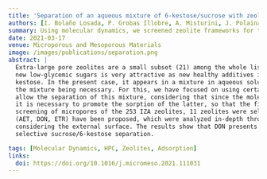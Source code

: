 ```yaml
---
title: 'Separation of an aqueous mixture of 6-kestose/sucrose with zeolites: A molecular dynamics simulation'
authors: [I. Bolaño Losada, P. Grobas Illobre, A. Misturini, J. Polaina, Y. Seminovski, G. Sastre]
summary: Using molecular dynamics, we screened zeolite frameworks for the selective separation of sucrose and 6-kestose in aqueous solution. Among 253 candidates, three extra-large pore zeolites (AET, DON, ETR) were studied in detail. Simulations show that while all three favor sucrose uptake, DON exhibits the highest selectivity and flux, making it a strong candidate for oligosaccharide purification.
date: 2021-03-17
venue: Microporous and Mesoporous Materials
image: /images/publications/separation.png
abstract: |
  Extra-large pore zeolites are a small subset (21) among the whole list of 253 zeolites available. The discovery of
  new low-glycemic sugars is very attractive as new healthy additives in the food field. This is the case of the 6-
  kestose. In the present case, it appears in a mixture in aqueous solution together with sucrose, the separation of
  the mixture being necessary. For this, we have focused on using certain zeolites with adequate pore sizes that
  allow the separation of this mixture, considering that since the molecular size of 6-kestose is greater than sucrose,
  it is necessary to promote the sorption of the latter, so that the first can be purified. After a computational
  screening of micropores of the 253 IZA zeolites, 11 zeolites were selected. Of these, 3 extra-large pore zeolites
  (AET, DON, ETR) have been proposed, which were analyzed in-depth through a molecular dynamics study
  considering the external surface. The results show that DON presents the most promising theoretical results for a
  selective sucrose/6-kestose separation. 

tags: [Molecular Dynamics, HPC, Zeolites, Adsorption]
links:
  doi: https://doi.org/10.1016/j.micromeso.2021.111031
---
```



